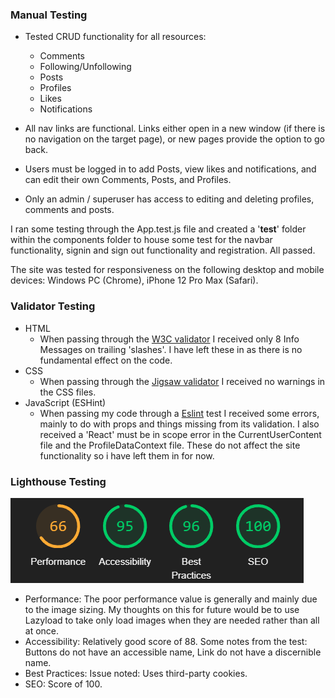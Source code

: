### Manual Testing

- Tested CRUD functionality for all resources:
  - Comments
  - Following/Unfollowing
  - Posts
  - Profiles
  - Likes
  - Notifications

- All nav links are functional. Links either open in a new window (if there is no navigation on the target page), or new pages provide the option to go back.
- Users must be logged in to add Posts, view likes and notifications, and can edit their own Comments, Posts, and Profiles.
- Only an admin / superuser has access to editing and deleting profiles, comments and posts.

I ran some testing through the App.test.js file and created a '__test__' folder within the components folder to house some test for the navbar functionality, signin and sign out functionality and registration. All passed.

The site was tested for responsiveness on the following desktop and mobile devices: Windows PC (Chrome), iPhone 12 Pro Max (Safari).

### Validator Testing

- HTML
  - When passing through the [W3C validator](src/assets/readme/validator/w3c.png) I received only 8 Info Messages on trailing 'slashes'. I have left these in as there is no fundamental effect on the code.
- CSS
  - When passing through the [Jigsaw validator](src/assets/readme/validator/w3c-css.png) I received no warnings in the CSS files.
- JavaScript (ESHint)
  - When passing my code through a [Eslint](src/assets/readme/validator/eshint.png) test I received some errors, mainly to do with props and things missing from its validation. I also received a 'React' must be in scope error in the CurrentUserContent file and the ProfileDataContext file. These do not affect the site functionality so i have left them in for now.

### Lighthouse Testing

![Screenshot of Lighthouse texting results](src/assets/readme/validator/lighthouse.png)

- Performance: The poor performance value is generally and mainly due to the image sizing. My thoughts on this for future would be to use Lazyload to take only load images when they are needed rather than all at once. 
- Accessibility: Relatively good score of 88. Some notes from the test: Buttons do not have an accessible name, Link do not have a discernible name.
- Best Practices: Issue noted: Uses third-party cookies.
- SEO: Score of 100.